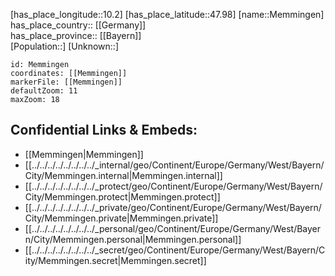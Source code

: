 ﻿---
location: [47.98,10.2] 
mapzoom: [7,12] 
mapmarker: city 
type: City
tags:
- geo/City


SpocWebEntityId: 32405
isDeleted: false
confidential: public

---
[has_place_longitude::10.2] 
[has_place_latitude::47.98] 
[name::Memmingen] 
has_place_country:: [[Germany]]  
has_place_province:: [[Bayern]]  
[Population::] 
[Unknown::] 


```leaflet
id: Memmingen
coordinates: [[Memmingen]] 
markerFile: [[Memmingen]] 
defaultZoom: 11 
maxZoom: 18
```


## Confidential Links & Embeds: 
- [[Memmingen|Memmingen]]  
- [[../../../../../../../../_internal/geo/Continent/Europe/Germany/West/Bayern/City/Memmingen.internal|Memmingen.internal]] 
- [[../../../../../../../../_protect/geo/Continent/Europe/Germany/West/Bayern/City/Memmingen.protect|Memmingen.protect]] 
- [[../../../../../../../../_private/geo/Continent/Europe/Germany/West/Bayern/City/Memmingen.private|Memmingen.private]] 
- [[../../../../../../../../_personal/geo/Continent/Europe/Germany/West/Bayern/City/Memmingen.personal|Memmingen.personal]] 
- [[../../../../../../../../_secret/geo/Continent/Europe/Germany/West/Bayern/City/Memmingen.secret|Memmingen.secret]] 
